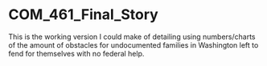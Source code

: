 # COM_461_Final_Story
This is the working version I could make of detailing using numbers/charts of the amount of obstacles for undocumented families in Washington left to fend for themselves with no federal help.

